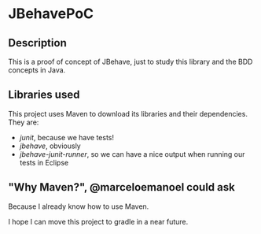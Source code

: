 JBehavePoC
==========

Description
-----------
This is a proof of concept of JBehave, just to study this library and the BDD concepts in Java.

Libraries used
--------------

This project uses Maven to download its libraries and their dependencies. They are:

* *junit*, because we have tests!
* *jbehave*, obviously
* *jbehave-junit-runner*, so we can have a nice output when running our tests in Eclipse

"Why Maven?", @marceloemanoel could ask
---------------------------------------

Because I already know how to use Maven.

I hope I can move this project to gradle in a near future.

